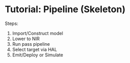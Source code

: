 # Tutorial: Pipeline (Skeleton)

Steps:
1. Import/Construct model
2. Lower to NIR
3. Run pass pipeline
4. Select target via HAL
5. Emit/Deploy or Simulate
